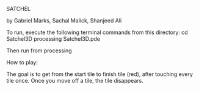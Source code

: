 SATCHEL

by Gabriel Marks,  Sachal Malick,  Shanjeed Ali

To run, execute the following terminal commands from this directory:
cd Satchel3D
processing Satchel3D.pde

Then run from processing


How to play:


The goal is to get from the start tile to finish tile (red), after touching every tile once.
Once you move off a tile, the tile disappears.

